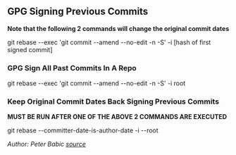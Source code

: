 ## GPG Signing Previous Commits

**Note that the following 2 commands will change the original commit dates**

git rebase --exec 'git commit --amend --no-edit -n -S' -i [hash of first signed commit]

### GPG Sign All Past Commits In A Repo

git rebase --exec 'git commit --amend --no-edit -n -S' -i root

### Keep Original Commit Dates Back Signing Previous Commits

**MUST BE RUN AFTER ONE OF THE ABOVE 2 COMMANDS ARE EXECUTED**

git rebase --committer-date-is-author-date -i --root

*Author: Peter Babic 
[source](https://peterbabic.dev/blog/git-sign-previous-commits-keeping-dates)*
